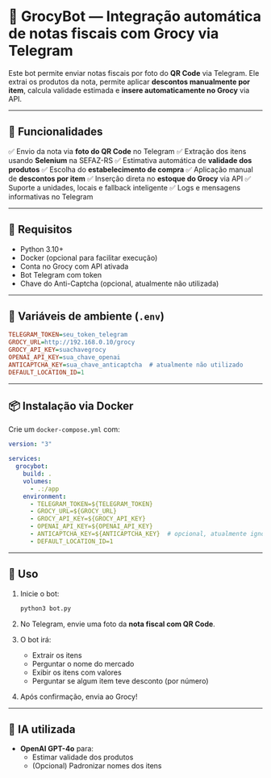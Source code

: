 # 🤖 GrocyBot — Integração automática de notas fiscais com Grocy via Telegram

Este bot permite enviar notas fiscais por foto do **QR Code** via Telegram. Ele extrai os produtos da nota, permite aplicar **descontos manualmente por item**, calcula validade estimada e **insere automaticamente no Grocy** via API.

---

## 🚀 Funcionalidades

✅ Envio da nota via **foto do QR Code** no Telegram
✅ Extração dos itens usando **Selenium** na SEFAZ-RS
✅ Estimativa automática de **validade dos produtos**
✅ Escolha do **estabelecimento de compra**
✅ Aplicação manual de **descontos por item**
✅ Inserção direta no **estoque do Grocy** via API
✅ Suporte a unidades, locais e fallback inteligente
✅ Logs e mensagens informativas no Telegram

---

## 🧰 Requisitos

- Python 3.10+
- Docker (opcional para facilitar execução)
- Conta no Grocy com API ativada
- Bot Telegram com token
- Chave do Anti-Captcha (opcional, atualmente não utilizada)

---

## 🔐 Variáveis de ambiente (`.env`)

```ini
TELEGRAM_TOKEN=seu_token_telegram
GROCY_URL=http://192.168.0.10/grocy
GROCY_API_KEY=suachavegrocy
OPENAI_API_KEY=sua_chave_openai
ANTICAPTCHA_KEY=sua_chave_anticaptcha  # atualmente não utilizado
DEFAULT_LOCATION_ID=1
```

---

## 📦 Instalação via Docker

Crie um `docker-compose.yml` com:

```yaml
version: "3"

services:
  grocybot:
    build: .
    volumes:
      - .:/app
    environment:
      - TELEGRAM_TOKEN=${TELEGRAM_TOKEN}
      - GROCY_URL=${GROCY_URL}
      - GROCY_API_KEY=${GROCY_API_KEY}
      - OPENAI_API_KEY=${OPENAI_API_KEY}
      - ANTICAPTCHA_KEY=${ANTICAPTCHA_KEY}  # opcional, atualmente ignorado
      - DEFAULT_LOCATION_ID=1
```

---

## 📸 Uso

1. Inicie o bot:
   ```bash
   python3 bot.py
   ```

2. No Telegram, envie uma foto da **nota fiscal com QR Code**.

3. O bot irá:
   - Extrair os itens
   - Perguntar o nome do mercado
   - Exibir os itens com valores
   - Perguntar se algum item teve desconto (por número)

4. Após confirmação, envia ao Grocy!

---

## 🧠 IA utilizada

- **OpenAI GPT-4o** para:
  - Estimar validade dos produtos
  - (Opcional) Padronizar nomes dos itens
